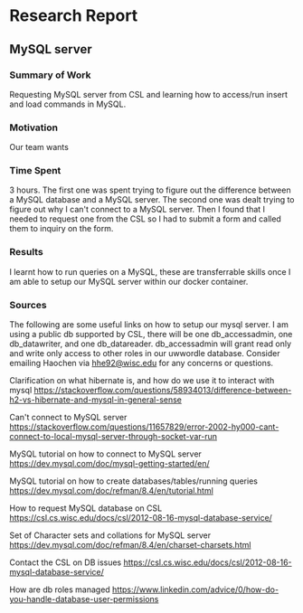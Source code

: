 # Research Report
## MySQL server
### Summary of Work
Requesting MySQL server from CSL and learning how to access/run insert and load commands in MySQL.
### Motivation
Our team wants 
### Time Spent
3 hours. The first one was spent trying to figure out the difference between a MySQL database and a MySQL server. The second one was dealt trying to figure out why I can't connect to a MySQL server. Then I found that I needed to request one from the CSL so I had to submit a form and called them to inquiry on the form.
### Results
I learnt how to run queries on a MySQL, these are transferrable skills once I am able to setup our MySQL server within our docker container.
### Sources

The following are some useful links on how to setup our mysql server. I am using a public db supported by CSL, there will be one  db_accessadmin, one db_datawriter, and one db_datareader. db_accessadmin will grant read only and write only access to other roles in our uwwordle database. Consider emailing Haochen via hhe92@wisc.edu for any concerns or questions.

Clarification on what hibernate is, and how do we use it to interact with mysql
https://stackoverflow.com/questions/58934013/difference-between-h2-vs-hibernate-and-mysql-in-general-sense

Can't connect to MySQL server
https://stackoverflow.com/questions/11657829/error-2002-hy000-cant-connect-to-local-mysql-server-through-socket-var-run

MySQL tutorial on how to connect to MySQL server
https://dev.mysql.com/doc/mysql-getting-started/en/

MySQL tutorial on how to create databases/tables/running queries
https://dev.mysql.com/doc/refman/8.4/en/tutorial.html

How to request MySQL database on CSL
https://csl.cs.wisc.edu/docs/csl/2012-08-16-mysql-database-service/

Set of Character sets and collations for MySQL server
https://dev.mysql.com/doc/refman/8.4/en/charset-charsets.html

Contact the CSL on DB issues
https://csl.cs.wisc.edu/docs/csl/2012-08-16-mysql-database-service/

How are db roles managed
https://www.linkedin.com/advice/0/how-do-you-handle-database-user-permissions
